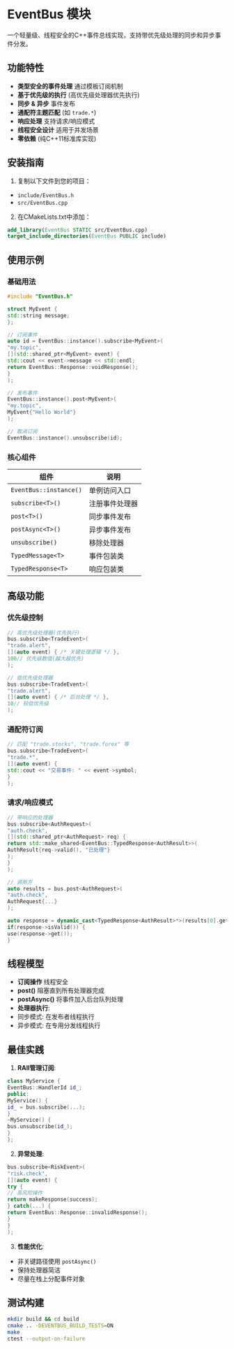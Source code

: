 # EventBus 模块

一个轻量级、线程安全的C++事件总线实现，支持带优先级处理的同步和异步事件分发。

## 功能特性

- **类型安全的事件处理** 通过模板订阅机制
- **基于优先级的执行** (高优先级处理器优先执行)
- **同步 & 异步** 事件发布
- **通配符主题匹配** (如 `trade.*`)
- **响应处理** 支持请求/响应模式
- **线程安全设计** 适用于并发场景
- **零依赖** (纯C++11标准库实现)

## 安装指南

1. 复制以下文件到您的项目：
- `include/EventBus.h`
- `src/EventBus.cpp`

2. 在CMakeLists.txt中添加：
```cmake
add_library(EventBus STATIC src/EventBus.cpp)
target_include_directories(EventBus PUBLIC include)
```

## 使用示例

### 基础用法

```cpp
#include "EventBus.h"

struct MyEvent {
std::string message;
};

// 订阅事件
auto id = EventBus::instance().subscribe<MyEvent>(
"my.topic",
[](std::shared_ptr<MyEvent> event) {
std::cout << event->message << std::endl;
return EventBus::Response::voidResponse();
}
);

// 发布事件
EventBus::instance().post<MyEvent>(
"my.topic",
MyEvent{"Hello World"}
);

// 取消订阅
EventBus::instance().unsubscribe(id);
```

### 核心组件

| 组件 | 说明 |
|------|------|
| `EventBus::instance()` | 单例访问入口 |
| `subscribe<T>()` | 注册事件处理器 |
| `post<T>()` | 同步事件发布 |
| `postAsync<T>()` | 异步事件发布 |
| `unsubscribe()` | 移除处理器 |
| `TypedMessage<T>` | 事件包装类 |
| `TypedResponse<T>` | 响应包装类 |

## 高级功能

### 优先级控制

```cpp
// 高优先级处理器(优先执行)
bus.subscribe<TradeEvent>(
"trade.alert",
[](auto event) { /* 关键处理逻辑 */ },
100// 优先级数值(越大越优先)
);

// 低优先级处理器
bus.subscribe<TradeEvent>(
"trade.alert",
[](auto event) { /* 后台处理 */ },
10// 较低优先级
);
```

### 通配符订阅

```cpp
// 匹配 "trade.stocks", "trade.forex" 等
bus.subscribe<TradeEvent>(
"trade.*",
[](auto event) {
std::cout << "交易事件: " << event->symbol;
}
);
```

### 请求/响应模式

```cpp
// 带响应的处理器
bus.subscribe<AuthRequest>(
"auth.check",
[](std::shared_ptr<AuthRequest> req) {
return std::make_shared<EventBus::TypedResponse<AuthResult>>(
AuthResult{req->valid(), "已处理"}
);
}
);

// 调用方
auto results = bus.post<AuthRequest>(
"auth.check",
AuthRequest{...}
);

auto response = dynamic_cast<TypedResponse<AuthResult>*>(results[0].get());
if(response->isValid()) {
use(response->get());
}
```

## 线程模型

- **订阅操作** 线程安全
- **post()** 阻塞直到所有处理器完成
- **postAsync()** 将事件加入后台队列处理
- **处理器执行**:
- 同步模式: 在发布者线程执行
- 异步模式: 在专用分发线程执行

## 最佳实践

1. **RAII管理订阅**:
```cpp
class MyService {
EventBus::HandlerId id_;
public:
MyService() {
id_ = bus.subscribe(...);
}
~MyService() {
bus.unsubscribe(id_);
}
};
```

2. **异常处理**:
```cpp
bus.subscribe<RiskEvent>(
"risk.check",
[](auto event) {
try {
// 高风险操作
return makeResponse(success);
} catch(...) {
return EventBus::Response::invalidResponse();
}
}
);
```

3. **性能优化**:
- 非关键路径使用 `postAsync()`
- 保持处理器简洁
- 尽量在栈上分配事件对象

## 测试构建

```bash
mkdir build && cd build
cmake .. -DEVENTBUS_BUILD_TESTS=ON
make
ctest --output-on-failure
```